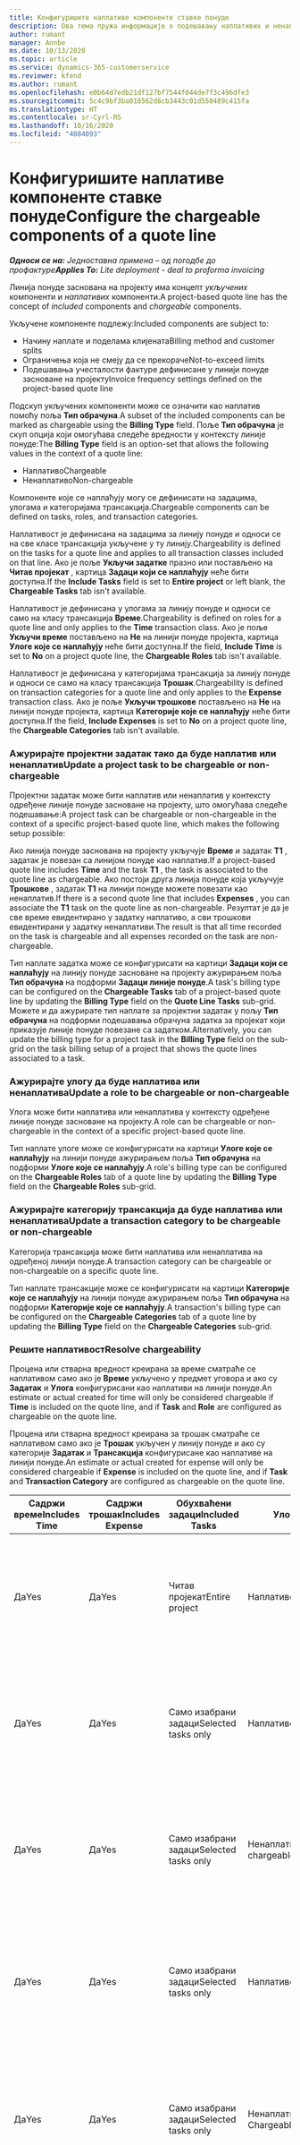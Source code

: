```yaml
---
title: Конфигуришите наплативе компоненте ставке понуде
description: Ова тема пружа информације о подешавању наплативих и ненаплативих компонената на линији понуде заснованој на пројекту.
author: rumant
manager: Annbe
ms.date: 10/13/2020
ms.topic: article
ms.service: dynamics-365-customerservice
ms.reviewer: kfend
ms.author: rumant
ms.openlocfilehash: e0b64d7edb21df127bf7544f044de7f3c496dfe3
ms.sourcegitcommit: 5c4c9bf3ba018562d6cb3443c01d550489c415fa
ms.translationtype: HT
ms.contentlocale: sr-Cyrl-RS
ms.lasthandoff: 10/16/2020
ms.locfileid: "4084093"
---
```

# <a name="configure-the-chargeable-components-of-a-quote-line"></a><span data-ttu-id="0d707-103">Конфигуришите наплативе компоненте ставке понуде</span><span class="sxs-lookup"><span data-stu-id="0d707-103">Configure the chargeable components of a quote line</span></span>

<span data-ttu-id="0d707-104">_**Односи се на:** Једноставна примена – од погодбе до профактуре_</span><span class="sxs-lookup"><span data-stu-id="0d707-104">_**Applies To:** Lite deployment - deal to proforma invoicing_</span></span>

<span data-ttu-id="0d707-105">Линија понуде заснована на пројекту има концепт *укључених* компоненти и *наплативих* компоненти.</span><span class="sxs-lookup"><span data-stu-id="0d707-105">A project-based quote line has the concept of *included* components and *chargeable* components.</span></span>

<span data-ttu-id="0d707-106">Укључене компоненте подлежу:</span><span class="sxs-lookup"><span data-stu-id="0d707-106">Included components are subject to:</span></span>

  - <span data-ttu-id="0d707-107">Начину наплате и поделама клијената</span><span class="sxs-lookup"><span data-stu-id="0d707-107">Billing method and customer splits</span></span>
  - <span data-ttu-id="0d707-108">Ограничења која не смеју да се прекораче</span><span class="sxs-lookup"><span data-stu-id="0d707-108">Not-to-exceed limits</span></span> 
  - <span data-ttu-id="0d707-109">Подешавања учесталости фактуре дефинисане у линији понуде засноване на пројекту</span><span class="sxs-lookup"><span data-stu-id="0d707-109">Invoice frequency settings defined on the project-based quote line</span></span>

<span data-ttu-id="0d707-110">Подскуп укључених компоненти може се означити као наплатив помоћу поља **Тип обрачуна**.</span><span class="sxs-lookup"><span data-stu-id="0d707-110">A subset of the included components can be marked as chargeable using the **Billing Type** field.</span></span> <span data-ttu-id="0d707-111">Поље **Тип обрачуна** је скуп опција који омогућава следеће вредности у контексту линије понуде:</span><span class="sxs-lookup"><span data-stu-id="0d707-111">The **Billing Type** field is an option-set that allows the following values in the context of a quote line:</span></span>

  - <span data-ttu-id="0d707-112">Наплативо</span><span class="sxs-lookup"><span data-stu-id="0d707-112">Chargeable</span></span>
  - <span data-ttu-id="0d707-113">Ненаплативо</span><span class="sxs-lookup"><span data-stu-id="0d707-113">Non-chargeable</span></span>

<span data-ttu-id="0d707-114">Компоненте које се наплаћују могу се дефинисати на задацима, улогама и категоријама трансакција.</span><span class="sxs-lookup"><span data-stu-id="0d707-114">Chargeable components can be defined on tasks, roles, and transaction categories.</span></span>

<span data-ttu-id="0d707-115">Наплативост је дефинисана на задацима за линију понуде и односи се на све класе трансакција укључене у ту линију.</span><span class="sxs-lookup"><span data-stu-id="0d707-115">Chargeability is defined on the tasks for a quote line and applies to all transaction classes included on that line.</span></span> <span data-ttu-id="0d707-116">Ако је поље **Укључи задатке** празно или постављено на **Читав пројекат** , картица **Задаци који се наплаћују** неће бити доступна.</span><span class="sxs-lookup"><span data-stu-id="0d707-116">If the **Include Tasks** field is set to **Entire project** or left blank, the **Chargeable Tasks** tab isn't available.</span></span>

<span data-ttu-id="0d707-117">Наплативост је дефинисана у улогама за линију понуде и односи се само на класу трансакција **Време**.</span><span class="sxs-lookup"><span data-stu-id="0d707-117">Chargeability is defined on roles for a quote line and only applies to the **Time** transaction class.</span></span> <span data-ttu-id="0d707-118">Ако је поље **Укључи време** постављено на **Не** на линији понуде пројекта, картица **Улоге које се наплаћују** неће бити доступна.</span><span class="sxs-lookup"><span data-stu-id="0d707-118">If the field, **Include Time** is set to **No** on a project quote line, the **Chargeable Roles** tab isn't available.</span></span>

<span data-ttu-id="0d707-119">Наплативост је дефинисана у категоријама трансакција за линију понуде и односи се само на класу трансакција **Трошак**.</span><span class="sxs-lookup"><span data-stu-id="0d707-119">Chargeability is defined on transaction categories for a  quote line and only applies to the **Expense** transaction class.</span></span> <span data-ttu-id="0d707-120">Ако је поље **Укључи трошкове** постављено на **Не** на линији понуде пројекта, картица **Категорије које се наплаћују** неће бити доступна.</span><span class="sxs-lookup"><span data-stu-id="0d707-120">If the field, **Include Expenses** is set to **No** on a project quote line, the **Chargeable Categories** tab isn't available.</span></span>

### <a name="update-a-project-task-to-be-chargeable-or-non-chargeable"></a><span data-ttu-id="0d707-121">Ажурирајте пројектни задатак тако да буде наплатив или ненаплатив</span><span class="sxs-lookup"><span data-stu-id="0d707-121">Update a project task to be chargeable or non-chargeable</span></span>

<span data-ttu-id="0d707-122">Пројектни задатак може бити наплатив или ненаплатив у контексту одређене линије понуде засноване на пројекту, што омогућава следеће подешавање:</span><span class="sxs-lookup"><span data-stu-id="0d707-122">A project task can be chargeable or non-chargeable in the context of a specific project-based quote line, which makes the following setup possible:</span></span>

<span data-ttu-id="0d707-123">Ако линија понуде заснована на пројекту укључује **Време** и задатак **Т1** , задатак је повезан са линијом понуде као наплатив.</span><span class="sxs-lookup"><span data-stu-id="0d707-123">If a project-based quote line includes **Time** and the task **T1** , the task is associated to the quote line as chargeable.</span></span> <span data-ttu-id="0d707-124">Ако постоји друга линија понуде која укључује **Трошкове** , задатак **Т1** на линији понуде можете повезати као ненаплатив.</span><span class="sxs-lookup"><span data-stu-id="0d707-124">If there is a second quote line that includes **Expenses** , you can associate the **T1** task on the quote line as non-chargeable.</span></span> <span data-ttu-id="0d707-125">Резултат је да је све време евидентирано у задатку наплативо, а сви трошкови евидентирани у задатку ненаплативи.</span><span class="sxs-lookup"><span data-stu-id="0d707-125">The result is that all time recorded on the task is chargeable and all expenses recorded on the task are non-chargeable.</span></span>

<span data-ttu-id="0d707-126">Тип наплате задатка може се конфигурисати на картици **Задаци који се наплаћују** на линију понуде засноване на пројекту ажурирањем поља **Тип обрачуна** на подформи **Задаци линије понуде**.</span><span class="sxs-lookup"><span data-stu-id="0d707-126">A task's billing type can be configured on the **Chargeable Tasks** tab of a project-based quote line by updating the **Billing Type** field on the **Quote Line Tasks** sub-grid.</span></span> <span data-ttu-id="0d707-127">Можете и да ажурирате тип наплате за пројектни задатак у пољу **Тип обрачуна** на подформи подешавања обрачуна задатка за пројекат који приказује линије понуде повезане са задатком.</span><span class="sxs-lookup"><span data-stu-id="0d707-127">Alternatively, you can update the billing type for a project task in the **Billing Type** field on the sub-grid on the task billing setup of a project that shows the quote lines associated to a task.</span></span>

### <a name="update-a-role-to-be-chargeable-or-non-chargeable"></a><span data-ttu-id="0d707-128">Ажурирајте улогу да буде наплатива или ненаплатива</span><span class="sxs-lookup"><span data-stu-id="0d707-128">Update a role to be chargeable or non-chargeable</span></span>

<span data-ttu-id="0d707-129">Улога може бити наплатива или ненаплатива у контексту одређене линије понуде засноване на пројекту.</span><span class="sxs-lookup"><span data-stu-id="0d707-129">A role can be chargeable or non-chargeable in the context of a specific project-based quote line.</span></span>

<span data-ttu-id="0d707-130">Тип наплате улоге може се конфигурисати на картици **Улоге које се наплаћују** на линији понуде ажурирањем поља **Тип обрачуна** на подформи **Улоге које се наплаћују**.</span><span class="sxs-lookup"><span data-stu-id="0d707-130">A role's billing type can be configured on the **Chargeable Roles** tab of a quote line by updating the **Billing Type** field on the **Chargeable Roles** sub-grid.</span></span>

### <a name="update-a-transaction-category-to-be-chargeable-or-non-chargeable"></a><span data-ttu-id="0d707-131">Ажурирајте категорију трансакција да буде наплатива или ненаплатива</span><span class="sxs-lookup"><span data-stu-id="0d707-131">Update a transaction category to be chargeable or non-chargeable</span></span>

<span data-ttu-id="0d707-132">Категорија трансакција може бити наплатива или ненаплатива на одређеној линији понуде.</span><span class="sxs-lookup"><span data-stu-id="0d707-132">A transaction category can be chargeable or non-chargeable on a specific quote line.</span></span>

<span data-ttu-id="0d707-133">Тип наплате трансакције може се конфигурисати на картици **Категорије које се наплаћују** на линији понуде ажурирањем поља **Тип обрачуна** на подформи **Категорије које се наплаћују**.</span><span class="sxs-lookup"><span data-stu-id="0d707-133">A transaction's billing type can be configured on the **Chargeable Categories** tab of a quote line by updating the **Billing Type** field on the **Chargeable Categories** sub-grid.</span></span>

### <a name="resolve-chargeability"></a><span data-ttu-id="0d707-134">Решите наплативост</span><span class="sxs-lookup"><span data-stu-id="0d707-134">Resolve chargeability</span></span>
<span data-ttu-id="0d707-135">Процена или стварна вредност креирана за време сматраће се наплативом само ако је **Време** укључено у предмет уговора и ако су **Задатак** и **Улога** конфигурисани као наплативи на линији понуде.</span><span class="sxs-lookup"><span data-stu-id="0d707-135">An estimate or actual created for time will only be considered chargeable if **Time** is included on the quote line, and if **Task** and **Role** are configured as chargeable on the quote line.</span></span>

<span data-ttu-id="0d707-136">Процена или стварна вредност креирана за трошак сматраће се наплативом само ако је **Трошак** укључен у линију понуде и ако су категорије **Задатак** и **Трансакција** конфигурисане као наплативе на линији понуде.</span><span class="sxs-lookup"><span data-stu-id="0d707-136">An estimate or actual created for expense will only be considered chargeable if **Expense** is included on the quote line, and if **Task** and **Transaction Category** are configured as chargeable on the quote line.</span></span>

| <span data-ttu-id="0d707-137">Садржи време</span><span class="sxs-lookup"><span data-stu-id="0d707-137">Includes Time</span></span> | <span data-ttu-id="0d707-138">Садржи трошак</span><span class="sxs-lookup"><span data-stu-id="0d707-138">Includes Expense</span></span> | <span data-ttu-id="0d707-139">Обухваћени задаци</span><span class="sxs-lookup"><span data-stu-id="0d707-139">Included Tasks</span></span> | <span data-ttu-id="0d707-140">Улога</span><span class="sxs-lookup"><span data-stu-id="0d707-140">Role</span></span> | <span data-ttu-id="0d707-141">Категорија</span><span class="sxs-lookup"><span data-stu-id="0d707-141">Category</span></span> | <span data-ttu-id="0d707-142">Задатак</span><span class="sxs-lookup"><span data-stu-id="0d707-142">Task</span></span> | <span data-ttu-id="0d707-143">Наплата</span><span class="sxs-lookup"><span data-stu-id="0d707-143">Billing</span></span> |
| --- | --- | --- | --- | --- | --- | --- |
| <span data-ttu-id="0d707-144">Да</span><span class="sxs-lookup"><span data-stu-id="0d707-144">Yes</span></span> | <span data-ttu-id="0d707-145">Да</span><span class="sxs-lookup"><span data-stu-id="0d707-145">Yes</span></span> | <span data-ttu-id="0d707-146">Читав пројекат</span><span class="sxs-lookup"><span data-stu-id="0d707-146">Entire project</span></span> | <span data-ttu-id="0d707-147">Наплативо</span><span class="sxs-lookup"><span data-stu-id="0d707-147">Chargeable</span></span> | <span data-ttu-id="0d707-148">Наплативо</span><span class="sxs-lookup"><span data-stu-id="0d707-148">Chargeable</span></span> | <span data-ttu-id="0d707-149">Није могуће подесити</span><span class="sxs-lookup"><span data-stu-id="0d707-149">Can't be set</span></span> | <span data-ttu-id="0d707-150">Обрачун у стварном времену: Наплативо</span><span class="sxs-lookup"><span data-stu-id="0d707-150">Billing on a time actual: Chargeable</span></span> </br><span data-ttu-id="0d707-151">Тип обрачуна на стварном трошку: Наплативо</span><span class="sxs-lookup"><span data-stu-id="0d707-151">Billing type on expense actual: Chargeable</span></span> |
| <span data-ttu-id="0d707-152">Да</span><span class="sxs-lookup"><span data-stu-id="0d707-152">Yes</span></span> | <span data-ttu-id="0d707-153">Да</span><span class="sxs-lookup"><span data-stu-id="0d707-153">Yes</span></span> | <span data-ttu-id="0d707-154">Само изабрани задаци</span><span class="sxs-lookup"><span data-stu-id="0d707-154">Selected tasks only</span></span> | <span data-ttu-id="0d707-155">Наплативо</span><span class="sxs-lookup"><span data-stu-id="0d707-155">Chargeable</span></span> | <span data-ttu-id="0d707-156">Наплативо</span><span class="sxs-lookup"><span data-stu-id="0d707-156">Chargeable</span></span> | <span data-ttu-id="0d707-157">Наплативо</span><span class="sxs-lookup"><span data-stu-id="0d707-157">Chargeable</span></span> | <span data-ttu-id="0d707-158">Обрачун у стварном времену: Наплативо</span><span class="sxs-lookup"><span data-stu-id="0d707-158">Billing on a time actual: Chargeable</span></span></br><span data-ttu-id="0d707-159">Тип обрачуна на стварном трошку: Наплативо</span><span class="sxs-lookup"><span data-stu-id="0d707-159">Billing type on expense actual: Chargeable</span></span> |
| <span data-ttu-id="0d707-160">Да</span><span class="sxs-lookup"><span data-stu-id="0d707-160">Yes</span></span> | <span data-ttu-id="0d707-161">Да</span><span class="sxs-lookup"><span data-stu-id="0d707-161">Yes</span></span> | <span data-ttu-id="0d707-162">Само изабрани задаци</span><span class="sxs-lookup"><span data-stu-id="0d707-162">Selected tasks only</span></span> | <span data-ttu-id="0d707-163">Ненаплативо</span><span class="sxs-lookup"><span data-stu-id="0d707-163">Non-chargeable</span></span> | <span data-ttu-id="0d707-164">Наплативо</span><span class="sxs-lookup"><span data-stu-id="0d707-164">Chargeable</span></span> | <span data-ttu-id="0d707-165">Наплативо</span><span class="sxs-lookup"><span data-stu-id="0d707-165">Chargeable</span></span> | <span data-ttu-id="0d707-166">Обрачун у стварном времену: Ненаплативо</span><span class="sxs-lookup"><span data-stu-id="0d707-166">Billing on a time actual: Non-Chargeable</span></span></br><span data-ttu-id="0d707-167">Тип обрачуна на стварном трошку: Наплативо</span><span class="sxs-lookup"><span data-stu-id="0d707-167">Billing type on expense actual: Chargeable</span></span> |
| <span data-ttu-id="0d707-168">Да</span><span class="sxs-lookup"><span data-stu-id="0d707-168">Yes</span></span> | <span data-ttu-id="0d707-169">Да</span><span class="sxs-lookup"><span data-stu-id="0d707-169">Yes</span></span> | <span data-ttu-id="0d707-170">Само изабрани задаци</span><span class="sxs-lookup"><span data-stu-id="0d707-170">Selected tasks only</span></span> | <span data-ttu-id="0d707-171">Наплативо</span><span class="sxs-lookup"><span data-stu-id="0d707-171">Chargeable</span></span> | <span data-ttu-id="0d707-172">Наплативо</span><span class="sxs-lookup"><span data-stu-id="0d707-172">Chargeable</span></span> | <span data-ttu-id="0d707-173">Ненаплативо</span><span class="sxs-lookup"><span data-stu-id="0d707-173">Non-Chargeable</span></span> | <span data-ttu-id="0d707-174">Обрачун у стварном времену: Ненаплативо</span><span class="sxs-lookup"><span data-stu-id="0d707-174">Billing on a time actual: Non-Chargeable</span></span></br> <span data-ttu-id="0d707-175">Тип обрачуна на стварном трошку: Ненаплативо</span><span class="sxs-lookup"><span data-stu-id="0d707-175">Billing type on expense actual: Non-Chargeable</span></span> |
| <span data-ttu-id="0d707-176">Да</span><span class="sxs-lookup"><span data-stu-id="0d707-176">Yes</span></span> | <span data-ttu-id="0d707-177">Да</span><span class="sxs-lookup"><span data-stu-id="0d707-177">Yes</span></span> | <span data-ttu-id="0d707-178">Само изабрани задаци</span><span class="sxs-lookup"><span data-stu-id="0d707-178">Selected tasks only</span></span> | <span data-ttu-id="0d707-179">Ненаплативо</span><span class="sxs-lookup"><span data-stu-id="0d707-179">Non-Chargeable</span></span> | <span data-ttu-id="0d707-180">Наплативо</span><span class="sxs-lookup"><span data-stu-id="0d707-180">Chargeable</span></span> | <span data-ttu-id="0d707-181">Ненаплативо</span><span class="sxs-lookup"><span data-stu-id="0d707-181">Non- Chargeable</span></span> | <span data-ttu-id="0d707-182">Обрачун у стварном времену: Ненаплативо</span><span class="sxs-lookup"><span data-stu-id="0d707-182">Billing on a time actual: Non-Chargeable</span></span></br> <span data-ttu-id="0d707-183">Тип обрачуна на стварном трошку: Ненаплативо</span><span class="sxs-lookup"><span data-stu-id="0d707-183">Billing type on expense actual: Non-Chargeable</span></span> |
| <span data-ttu-id="0d707-184">Да</span><span class="sxs-lookup"><span data-stu-id="0d707-184">Yes</span></span> | <span data-ttu-id="0d707-185">Да</span><span class="sxs-lookup"><span data-stu-id="0d707-185">Yes</span></span> | <span data-ttu-id="0d707-186">Само изабрани задаци</span><span class="sxs-lookup"><span data-stu-id="0d707-186">Selected tasks only</span></span> | <span data-ttu-id="0d707-187">Ненаплативо</span><span class="sxs-lookup"><span data-stu-id="0d707-187">Non-Chargeable</span></span> | <span data-ttu-id="0d707-188">Ненаплативо</span><span class="sxs-lookup"><span data-stu-id="0d707-188">Non-Chargeable</span></span> | <span data-ttu-id="0d707-189">Наплативо</span><span class="sxs-lookup"><span data-stu-id="0d707-189">Chargeable</span></span> | <span data-ttu-id="0d707-190">Обрачун у стварном времену: Ненаплативо</span><span class="sxs-lookup"><span data-stu-id="0d707-190">Billing on a time actual: Non-Chargeable</span></span></br> <span data-ttu-id="0d707-191">Тип обрачуна на стварном трошку: Ненаплативо</span><span class="sxs-lookup"><span data-stu-id="0d707-191">Billing type on expense actual: Non-Chargeable</span></span> |
| <span data-ttu-id="0d707-192">Ne</span><span class="sxs-lookup"><span data-stu-id="0d707-192">No</span></span> | <span data-ttu-id="0d707-193">Да</span><span class="sxs-lookup"><span data-stu-id="0d707-193">Yes</span></span> | <span data-ttu-id="0d707-194">Читав пројекат</span><span class="sxs-lookup"><span data-stu-id="0d707-194">Entire project</span></span> | <span data-ttu-id="0d707-195">Није могуће подесити</span><span class="sxs-lookup"><span data-stu-id="0d707-195">Can't be set</span></span> | <span data-ttu-id="0d707-196">Наплативо</span><span class="sxs-lookup"><span data-stu-id="0d707-196">Chargeable</span></span> | <span data-ttu-id="0d707-197">Није могуће подесити</span><span class="sxs-lookup"><span data-stu-id="0d707-197">Can't be set</span></span> | <span data-ttu-id="0d707-198">Обрачун у стварном времену: Није доступно</span><span class="sxs-lookup"><span data-stu-id="0d707-198">Billing on a time actual: Not available</span></span> </br><span data-ttu-id="0d707-199">Тип обрачуна на стварном трошку: Наплативо</span><span class="sxs-lookup"><span data-stu-id="0d707-199">Billing type on expense actual: Chargeable</span></span> |
| <span data-ttu-id="0d707-200">Ne</span><span class="sxs-lookup"><span data-stu-id="0d707-200">No</span></span> | <span data-ttu-id="0d707-201">Да</span><span class="sxs-lookup"><span data-stu-id="0d707-201">Yes</span></span> | <span data-ttu-id="0d707-202">Читав пројекат</span><span class="sxs-lookup"><span data-stu-id="0d707-202">Entire project</span></span> | <span data-ttu-id="0d707-203">Није могуће подесити</span><span class="sxs-lookup"><span data-stu-id="0d707-203">Can't be set</span></span> | <span data-ttu-id="0d707-204">Ненаплативо</span><span class="sxs-lookup"><span data-stu-id="0d707-204">Non-chargeable</span></span> | <span data-ttu-id="0d707-205">Није могуће подесити</span><span class="sxs-lookup"><span data-stu-id="0d707-205">Can't be set</span></span> | <span data-ttu-id="0d707-206">Обрачун у стварном времену: Није доступно</span><span class="sxs-lookup"><span data-stu-id="0d707-206">Billing on a time actual: Not available</span></span> </br><span data-ttu-id="0d707-207">Тип обрачуна на стварном трошку: Ненаплативо</span><span class="sxs-lookup"><span data-stu-id="0d707-207">Billing type on expense actual: Non-chargeable</span></span> |
| <span data-ttu-id="0d707-208">Да</span><span class="sxs-lookup"><span data-stu-id="0d707-208">Yes</span></span> | <span data-ttu-id="0d707-209">Ne</span><span class="sxs-lookup"><span data-stu-id="0d707-209">No</span></span> | <span data-ttu-id="0d707-210">Читав пројекат</span><span class="sxs-lookup"><span data-stu-id="0d707-210">Entire project</span></span> | <span data-ttu-id="0d707-211">Наплативо</span><span class="sxs-lookup"><span data-stu-id="0d707-211">Chargeable</span></span> | <span data-ttu-id="0d707-212">Није могуће подесити</span><span class="sxs-lookup"><span data-stu-id="0d707-212">Can't be set</span></span> | <span data-ttu-id="0d707-213">Није могуће подесити</span><span class="sxs-lookup"><span data-stu-id="0d707-213">Can't be set</span></span> | <span data-ttu-id="0d707-214">Обрачун у стварном времену: Наплативо</span><span class="sxs-lookup"><span data-stu-id="0d707-214">Billing on a time actual: Chargeable</span></span></br><span data-ttu-id="0d707-215">Тип обрачуна на стварном трошку: Није доступно</span><span class="sxs-lookup"><span data-stu-id="0d707-215">Billing type on expense actual: Not available</span></span> |
| <span data-ttu-id="0d707-216">Да</span><span class="sxs-lookup"><span data-stu-id="0d707-216">Yes</span></span> | <span data-ttu-id="0d707-217">Ne</span><span class="sxs-lookup"><span data-stu-id="0d707-217">No</span></span> | <span data-ttu-id="0d707-218">Читав пројекат</span><span class="sxs-lookup"><span data-stu-id="0d707-218">Entire project</span></span> | <span data-ttu-id="0d707-219">Ненаплативо</span><span class="sxs-lookup"><span data-stu-id="0d707-219">Non-chargeable</span></span> | <span data-ttu-id="0d707-220">Није могуће подесити</span><span class="sxs-lookup"><span data-stu-id="0d707-220">Can't be set</span></span> | <span data-ttu-id="0d707-221">Није могуће подесити</span><span class="sxs-lookup"><span data-stu-id="0d707-221">Can't be set</span></span> | <span data-ttu-id="0d707-222">Обрачун у стварном времену: Ненаплативо</span><span class="sxs-lookup"><span data-stu-id="0d707-222">Billing on a time actual: Non-chargeable</span></span> </br><span data-ttu-id="0d707-223">Тип обрачуна на стварном трошку: Није доступно</span><span class="sxs-lookup"><span data-stu-id="0d707-223">Billing type on expense actual: Not available</span></span> |
